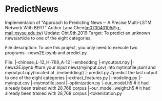 # PredictNews
Implementaion of "Approach to Predicting News ─ A Precise Multi-LSTM Network With BERT"
Author Lana Chen(m073040105@g-mail.nsysu.edu.tw)
Update: Obt,9th,2019
Target: To predict an unknown news/article to one of the eight categories.

File description:
	To use this project, you only need to execute two programs--news2E.ipynb and predict.py.

File:
|-chinese_L-12_H-768_A-12
|-embedding
	|-myoutput.npy
|-news2E.ipynb #turn your input news(myinput.csv) into mytmpfile.jsonl and myoutput.npy(located at ./embedding/)
|-predict.py #predict the last output to one of the eight categories 
|-extract_features.py
|-modeling.py
|-myinput.csv
|-mytmpfile.jsonl
|-optimization.py
|-our_model.h5 # it had already been trained with 28,768 corpus
|-our_model_weight.h5 # it had already been trained with 28,768 corpus
|-tokenization.py
